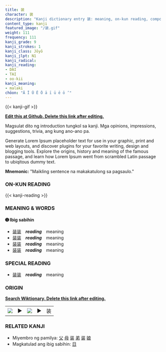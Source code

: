 ```yaml
---
title: 装
character: 装
description: "Kanji dictionary entry 装: meaning, on-kun reading, compounds, origin, related kanji"
content_type: kanji
featured_image: "/装.gif"
weight: 111
frequency: 111
kanji_grade: 9
kanji_strokes: 1
kanji_class: Jōyō
kanji_jlpt: N1
kanji_radical: 
kanji_reading: 
- DAI
- TAI
- oo-kii
kanji_meaning:
- malaki
chōon: "Ā Ī Ū Ē Ō ā ī ū ē ō ’"
---
```

[//]: # (Don't edit the line below. Kanji animated GIF code is automatically generated.)
{{< kanji-gif >}}

[//]: # (Edit below this line.)

**[Edit this at Github. Delete this link after editing.](https://github.com/tim0g/tim/tree/main/content/kanji/装/index.md)**

Magsulat dito ng introduction tungkol sa kanji. Mga opinions, impressions, suggestions, trivia, ang kung ano-ano pa.

Generate Lorem Ipsum placeholder text for use in your graphic, print and web layouts, and discover plugins for your favorite writing, design and blogging tools. Explore the origins, history and meaning of the famous passage, and learn how Lorem Ipsum went from scrambled Latin passage to ubiqitous dummy text.
 
**Mnemonic:** "Maikling sentence na makakatulong sa pagsaulo."

### ON-KUN READING

[//]: # (Don't edit the line below. ON-KUN READING code is automatically generated.)
{{< kanji-reading >}}

### MEANING & WORDS

#### ➊ **Ibig sabihin**
  - [装](../装)[装](../装)　***reading***　meaning
  - [装](../装)[装](../装)　***reading***　meaning
  - [装](../装)[装](../装)　***reading***　meaning
  - [装](../装)[装](../装)　***reading***　meaning

### SPECIAL READING
  - [装](../装)[装](../装)　***reading***　meaning

### ORIGIN

**[Search Wiktionary. Delete this link after editing.](https://wiktionary.org/wiki/装)**
<table class="kanji-table"><tr><td>
<img src="60px-装-bronze.svg.png">
</td><td>▶</td><td>
<img src="60px-装-oracle.svg.png">
</td><td>▶</td>
<td class="kanji-origin">装</td>
</tr></table>

### RELATED KANJI
- Miyembro ng pamilya: [父](../父) [母](../母) [装](../装) [弟](../弟) [装](../装) [娘](../娘)
- Magkatulad ang ibig sabihin: [日](../日)
